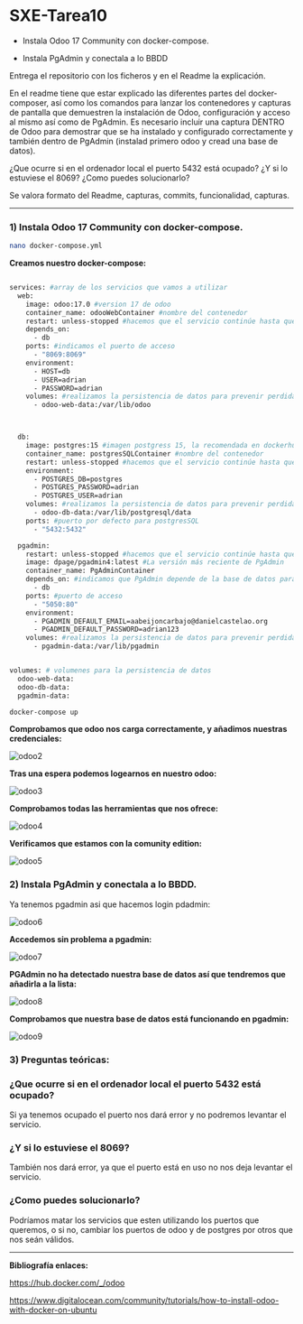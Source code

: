 # SXE-Tarea10

- Instala Odoo 17 Community con docker-compose.

- Instala PgAdmin y conectala a lo BBDD

Entrega el repositorio con los ficheros y en el Readme la explicación.

En el readme tiene que estar explicado las diferentes partes del docker-composer, así como los comandos para lanzar los contenedores y capturas de pantalla que demuestren la instalación de Odoo, configuración y acceso al mismo así como de PgAdmin. Es necesario incluir una captura DENTRO de Odoo para demostrar que se ha instalado y configurado correctamente y también dentro de PgAdmin (instalad primero odoo y cread una base de datos).

¿Que ocurre si en el ordenador local el puerto 5432 está ocupado? ¿Y si lo estuviese el 8069? ¿Como puedes solucionarlo?

Se valora formato del Readme, capturas, commits, funcionalidad, capturas.

----------------------------------------------------------------------------

### 1) Instala Odoo 17 Community con docker-compose.
```bash
nano docker-compose.yml
```

**Creamos nuestro docker-compose:**
```bash

services: #array de los servicios que vamos a utilizar
  web:
    image: odoo:17.0 #version 17 de odoo
    container_name: odooWebContainer #nombre del contenedor
    restart: unless-stopped #hacemos que el servicio continúe hasta que lo detengamos manualmente
    depends_on:
      - db
    ports: #indicamos el puerto de acceso
      - "8069:8069"
    environment:
      - HOST=db
      - USER=adrian
      - PASSWORD=adrian
    volumes: #realizamos la persistencia de datos para prevenir perdida de datos en caso de fallo.
      - odoo-web-data:/var/lib/odoo



  db:
    image: postgres:15 #imagen postgress 15, la recomendada en dockerhub
    container_name: postgresSQLContainer #nombre del contenedor
    restart: unless-stopped #hacemos que el servicio continúe hasta que lo detengamos manualmente
    environment:
      - POSTGRES_DB=postgres
      - POSTGRES_PASSWORD=adrian
      - POSTGRES_USER=adrian
    volumes: #realizamos la persistencia de datos para prevenir perdida de datos en caso de fallo.
      - odoo-db-data:/var/lib/postgresql/data
    ports: #puerto por defecto para postgresSQL
      - "5432:5432"

  pgadmin:
    restart: unless-stopped #hacemos que el servicio continúe hasta que lo detengamos manualmente
    image: dpage/pgadmin4:latest #La versión más reciente de PgAdmin
    container_name: PgAdminContainer
    depends_on: #indicamos que PgAdmin depende de la base de datos para iniciar para que PgAdmin no inicie antes
      - db
    ports: #puerto de acceso
      - "5050:80"
    environment:
      - PGADMIN_DEFAULT_EMAIL=aabeijoncarbajo@danielcastelao.org
      - PGADMIN_DEFAULT_PASSWORD=adrian123
    volumes: #realizamos la persistencia de datos para prevenir perdida de datos en caso de fallo.
      - pgadmin-data:/var/lib/pgadmin


volumes: # volumenes para la persistencia de datos
  odoo-web-data:
  odoo-db-data:
  pgadmin-data:
```

```bash
docker-compose up
```
**Comprobamos que odoo nos carga correctamente, y añadimos nuestras credenciales:**

![odoo2](https://github.com/user-attachments/assets/0fe67a1e-5861-49db-95c0-6438eb692044)

**Tras una espera podemos logearnos en nuestro odoo:**

![odoo3](https://github.com/user-attachments/assets/a7013301-aaf5-4064-a3b6-ef2f052a7271)

**Comprobamos todas las herramientas que nos ofrece:**

![odoo4](https://github.com/user-attachments/assets/fdd9f8d4-4b14-4d55-b9cf-96984ddd1b58)

**Verificamos que estamos con la comunity edition:**

![odoo5](https://github.com/user-attachments/assets/8d20d666-8235-4741-a4be-e8a3fbd93e00)


### 2) Instala PgAdmin y conectala a lo BBDD.

Ya tenemos pgadmin asi que hacemos login pdadmin:

![odoo6](https://github.com/user-attachments/assets/18e2cfa2-8cc7-49b2-bece-88f0bf921fb9)

**Accedemos sin problema a pgadmin:**

![odoo7](https://github.com/user-attachments/assets/8e3cfcff-cf74-451c-b3f5-bf6682a8dfc1)

**PGAdmin no ha detectado nuestra base de datos así que tendremos que añadirla a la lista:**

![odoo8](https://github.com/user-attachments/assets/c4b9f1e4-b50f-49cd-a022-926ef8826f9c)

**Comprobamos que nuestra base de datos está funcionando en pgadmin:**

![odoo9](https://github.com/user-attachments/assets/4aa531ee-429c-4b7b-87ea-dc43e7e184a8)

### 3) Preguntas teóricas:

### ¿Que ocurre si en el ordenador local el puerto 5432 está ocupado?
Si ya tenemos ocupado el puerto nos dará error y no podremos levantar el servicio.

### ¿Y si lo estuviese el 8069?
También nos dará error, ya que el puerto está en uso no nos deja levantar el servicio.

### ¿Como puedes solucionarlo?
Podríamos matar los servicios que esten utilizando los puertos que queremos, o si no, cambiar los puertos de odoo y de postgres por otros que nos seán válidos.


---------------------------------------------

**Bibliografía enlaces:**

https://hub.docker.com/_/odoo

https://www.digitalocean.com/community/tutorials/how-to-install-odoo-with-docker-on-ubuntu
